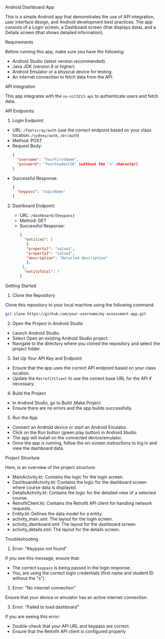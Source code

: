 Android Dashboard App

This is a simple Android app that demonstrates the use of API integration, user interface design, and Android development best practices. The app consists of a Login screen, a Dashboard screen (that displays data), and a Details screen (that shows detailed information).

Requirements

Before running this app, make sure you have the following:

- Android Studio (latest version recommended).
- Java JDK (version 8 or higher).
- Android Emulator or a physical device for testing.
- An internet connection to fetch data from the API.

 API Integration

This app integrates with the `vu-nit3213-api` to authenticate users and fetch data. 

 API Endpoints:
1.	Login Endpoint:

   - URL: `/footscray/auth` (use the correct endpoint based on your class location: `/sydney/auth`, `/br/auth`)
   - Method: POST
   - Request Body:
     ```json
     {
       "username": "YourFirstName",
       "password": "YourStudentID" (without the "s" character)
     }
     ```
   - Successful Response:
     ```json
     {
       "keypass": "topicName"
     }
     ```

2. Dashboard Endpoint:

   - URL: `/dashboard/{keypass}`
   - Method: GET
   - Successful Response:
     ```json
     {
       "entities": [
        {
        "property1": "value1",
        "property2": "value2",
        "description": "Detailed description"
        },
      ],
       "entityTotal": 7
     }
     ```

 Getting Started

 1. Clone the Repository

Clone this repository to your local machine using the following command:

```bash
git clone https://github.com/your-username/my-assessment-app.git
```

 2. Open the Project in Android Studio

- Launch Android Studio.
- Select Open an existing Android Studio project.
- Navigate to the directory where you cloned the repository and select the project folder.

 3. Set Up Your API Key and Endpoint

- Ensure that the app uses the correct API endpoint based on your class location.
- Update the `RetrofitClient` to use the correct base URL for the API if necessary.

 4. Build the Project

- In Android Studio, go to Build ‚Make Project.
- Ensure there are no errors and the app builds successfully.

 5. Run the App

- Connect an Android device or start an Android Emulator.
- Click on the Run button (green play button) in Android Studio.
- The app will install on the connected device/emulator.
- Once the app is running, follow the on-screen instructions to log in and view the dashboard data.

 Project Structure

Here‚ is an overview of the project structure:

- MainActivity.kt: Contains the logic for the login screen.
- DashboardActivity.kt: Contains the logic for the dashboard screen where course data is displayed.
- DetailsActivity.kt: Contains the logic for the detailed view of a selected course.
- RetrofitClient.kt: Contains the Retrofit API client for handling network requests.
- Entity.kt: Defines the data model for a entity.
- activity_main.xml: The layout for the login screen.
- activity_dashboard.xml: The layout for the dashboard screen.
- activity_details.xml: The layout for the details screen.

 Troubleshooting

1. Error: "Keypass not found"

If you see this message, ensure that:

- The correct `keypass` is being passed in the login response.
- You‚ are using the correct login credentials (first name and student ID without the "s").

 2. Error: "No internet connection"

Ensure that your device or emulator has an active internet connection.

 3. Error: "Failed to load dashboard"

If you are seeing this error:

- Double-check that your API URL and keypass are correct.
- Ensure that the Retrofit API client is configured properly
